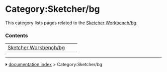 # Category:Sketcher/bg
This category lists pages related to the [Sketcher Workbench/bg](Sketcher_Workbench/bg.md).

### Contents

|     |     |     |
| --- | --- | --- |
| [Sketcher Workbench/bg](Sketcher_Workbench/bg.md) |



---
⏵ [documentation index](../README.md) > Category:Sketcher/bg
